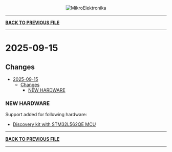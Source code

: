 <p align="center">
  <img src="http://www.mikroe.com/img/designs/beta/logo_small.png?raw=true" alt="MikroElektronika"/>
</p>

---

**[BACK TO PREVIOUS FILE](../changelog.md)**

---

# 2025-09-15

## Changes

- [2025-09-15](#2025-09-15)
  - [Changes](#changes)
    - [NEW HARDWARE](#new-hardware)

### NEW HARDWARE

Support added for following hardware:

+ [Discovery kit with STM32L562QE MCU](https://www.st.com/content/st_com/en/products/evaluation-tools/product-evaluation-tools/mcu-mpu-eval-tools/stm32-mcu-mpu-eval-tools/stm32-discovery-kits/stm32l562e-dk.html)

---

**[BACK TO PREVIOUS FILE](../changelog.md)**

---
